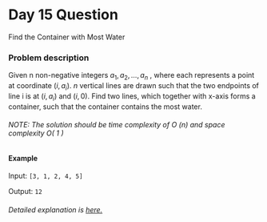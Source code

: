 # Day 15 Question

Find the Container with Most Water

### Problem description

Given n non-negative integers $a_1, a_2, \ldots, a_n$ , where each represents a point at coordinate $(i, a_i)$.
$n$ vertical lines are drawn such that the two endpoints of line i is at $(i, a_i)$ and $(i, 0)$.
Find two lines, which together with x-axis forms a container, such that the container contains the most water.

###### NOTE: The solution should be time complexity of O (n) and space complexity O( 1 )

#### Example
Input: `[3, 1, 2, 4, 5]`

Output: `12`

###### Detailed explanation is [here.](https://www.prodevelopertutorial.com/find-the-container-with-most-water-explanation-with-diagram-and-solution-in-cpp-language/)

